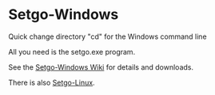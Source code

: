 # Setgo-Windows
Quick change directory "cd" for the Windows command line 

All you need is the setgo.exe program.

See the [Setgo-Windows Wiki](https://github.com/Corionis/Setgo-Windows/wiki) for details and downloads.

There is also [Setgo-Linux](https://github.com/Corionis/Setgo-Linux).
